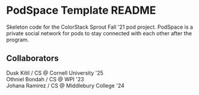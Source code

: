 # PodSpace Template README

Skeleton code for the ColorStack Sprout Fall '21 pod project. PodSpace is a private social network for pods to stay connected with each other after the program.

## Collaborators

Dusk Kitil / CS @ Cornell University '25 <br>
Othniel Bondah / CS @ WPI '23 <br>
Johana Ramirez / CS @ Middlebury College '24
